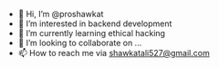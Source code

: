 - 👋 Hi, I’m @proshawkat
- 👀 I’m interested in backend development
- 🌱 I’m currently learning ethical hacking
- 💞️ I’m looking to collaborate on ...
- 📫 How to reach me via shawkatali527@gmail.com

<!---
proshawkat/proshawkat is a ✨ special ✨ repository because its `README.md` (this file) appears on your GitHub profile.
You can click the Preview link to take a look at your changes.
--->
